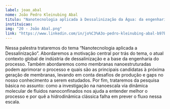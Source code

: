 ```yaml
---
label: joao_abal
nome: João Pedro Kleinubing Abal
titulo: "Nanotecnologia aplicada à Dessalinização da Água: da engenharia à dinâmica molecular do processo"
instituicao:
img: "20 - João Abal.png"
link: "https://www.linkedin.com/in/jo%C3%A3o-pedro-kleinubing-abal-b97bab16a/?originalSubdomain=br"
---
```


Nessa palestra trataremos do tema “Nanotecnologia aplicada a Dessalinização”. Abordaremos a motivação central por trás do tema, o atual contexto global de indústria de dessalinização e a base da engenharia do processo. Também abordaremos como membranas nanoestruturadas podem aprimorar o processo e quais são as principais candidatas à próxima geração de membranas, levando em conta desafios de produção e gaps no nosso conhecimento a serem estudados. Por fim, trataremos da pesquisa básica no assunto: como a investigação na nanoescala via dinâmica molecular de fluidos nanoconfinados nos ajuda a entender melhor o processo e por quê a hidrodinâmica clássica falha em prever o fluxo nessa escala.
